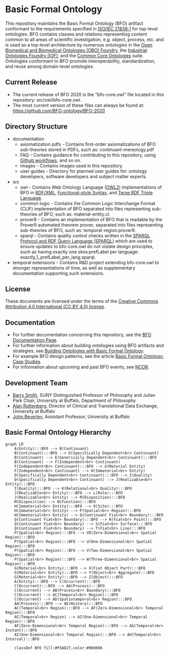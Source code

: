 # Basic Formal Ontology
This repository maintains the Basic Formal Ontology (BFO) artifact conformant to the requirements specified in [ISO/IEC 21838‑1](https://www.iso.org/standard/71954.html) for top-level ontologies. BFO contains classes and relations representing content common to all areas of scientific investigation, e.g. object, process, etc. and is used as a top-level architecture by numerous ontologies in the [Open Biomedical and Biomedical Ontologies (OBO) Foundry](https://obofoundry.org/), the [Industrial Ontologies Foundry (IOF)](https://oagi.org/pages/industrial-ontologies), and the [Common Core Ontologies](https://github.com/CommonCoreOntology/CommonCoreOntologies) suite. Ontologies conformant to BFO promote interoperability, standardization, and reuse among domain-level ontologies. 

## Current Release 

* The current release of BFO 2020 is the "bfo-core.owl" file located in this repository: src/owl/bfo-core.owl. 
* The most current version of these files can always be found at: https://github.com/BFO-ontology/BFO-2020

## Directory Structure
* documentation
  - axiomatization pdfs - Contains first-order axiomatizations of BFO sub-theories stored in PDFs, such as: continuant-mereology.pdf
  - FAQ - Contains guidance for contributing to this repository, using [Github workflows](https://docs.github.com/en/actions/using-workflows), and so on.
  - images - Contains images used in this repository. 
  - user guides - Directory for planned user guides for: ontology developers, software developers and subject matter experts. 
* src
  - owl - Contains Web Ontology Language ([OWL2](https://www.w3.org/TR/owl2-overview/)) implementations of BFO in [RDF/XML](https://www.w3.org/TR/rdf-syntax-grammar/), [Functional-style Syntax](https://www.w3.org/TR/owl2-syntax/#Functional-Style_Syntax), and [Terse RDF Triple Language](https://www.w3.org/TR/turtle/).
  - common logic - Contains the Common Logic Interchange Format (CLIF) implementation of BFO separated into files representing sub-theories of BFO, such as: material-entity.cl.
  - prover9 - Contains an implementation of BFO that is readable by the Prover9 automated theorem prover, separated into files representing sub-theories of BFO, such as: temporal-region.prover9.
  - sparql - Contains quality control checks written in the [SPARQL Protocol and RDF Query Language (SPARQL)](https://www.w3.org/TR/sparql11-query/) which are used to ensure updates to bfo-core.owl do not violate design principles, such as having exactly one skos:prefLabel per language: exactly_1_prefLabel_per_lang.sparql.
* temporal extensions - Contains R&D project extending bfo-core.owl to stronger representations of time, as well as supplementary documentation supporting such extensions. 

## License
These documents are licensed under the terms of  the [Creative Commons Attribution 4.0 International (CC BY 4.0) license](https://creativecommons.org/licenses/by/4.0/).

## Documentation
* For further documentation concerning this repository, see the [BFO Documentation Page](https://basic-formal-ontology.org/bfo-2020.html). 
* For further information about building ontologies using BFO artifacts and strategies, see [Building Ontologies with Basic Formal Ontology](https://mitpress.mit.edu/9780262527811/building-ontologies-with-basic-formal-ontology/). 
* For example BFO design patterns, see the article [Basic Formal Ontology: Case Studies](https://philpapers.org/archive/OTTBBF.pdf). 
* For information about upcoming and past BFO events, see [NCOR](https://ncorwiki.buffalo.edu/index.php/Main_Page). 

## Development Team
* [Barry Smith](https://www.buffalo.edu/cas/philosophy/faculty/faculty_directory/smith-b.html), SUNY Distinguished Professor of Philosophy and Julian Park Chair, University at Buffalo, Department of Philosophy
* [Alan Ruttenberg](https://dental.buffalo.edu/faculty/home.html?ubit=alanrutt), Director of Clinical and Translational Data Exchange, University at Buffalo
* [John Beverley](https://www.buffalo.edu/cas/philosophy/faculty/faculty_directory/john-beverley.html), Assistant Professor, University at Buffalo

## Basic Formal Ontology Hierarchy
```mermaid
graph LR
    A(Entity):::BFO --> B(Continuant)
    B(Continuant):::BFO --> D(Specifically Dependent<br> Continuant)
    B(Continuant) --> E(Generically Dependent<br> Continuant):::BFO
    B(Continuant) --> F(Independent<br> Continuant)
    F(Independent<br> Continuant):::BFO --> G(Material Entity)
    F(Independent<br> Continuant) --> H(Immaterial<br> Entity)
    D(Specifically Dependent<br> Continuant):::BFO --> I(Quality)
    D(Specifically Dependent<br> Continuant) --> J(Realizable<br> Entity):::BFO
    I(Quality):::BFO --> K(Relational<br> Quality):::BFO
    J(Realizable<br> Entity):::BFO --> L(Role):::BFO
    J(Realizable<br> Entity) --> M(Disposition):::BFO
    M(Disposition) --> N(Function):::BFO
    H(Immaterial<br> Entity):::BFO --> O(Site):::BFO
    H(Immaterial<br> Entity) --> P(Spatial<br> Region):::BFO
    H(Immaterial<br> Entity) --> Q(Continuant Fiat<br> Boundary):::BFO
    Q(Continuant Fiat<br> Boundary):::BFO --> R(Fiat<br> Point):::BFO
    Q(Continuant Fiat<br> Boundary) --> S(Fiat<br> Surface):::BFO
    Q(Continuant Fiat<br> Boundary) --> T(Fiat<br> Line):::BFO
    P(Spatial<br> Region):::BFO --> VD(Zero-Dimensional<br> Spatial Region):::BFO
    P(Spatial<br> Region):::BFO --> U(One-Dimensional<br> Spatial Region):::BFO
    P(Spatial<br> Region):::BFO --> V(Two-Dimensional<br> Spatial Region):::BFO
    P(Spatial<br> Region):::BFO --> W(Three-Dimensional<br> Spatial Region):::BFO
    G(Material<br> Entity):::BFO --> X(Fiat Object Part):::BFO
    G(Material<br> Entity):::BFO --> Y(Object<br> Aggregate):::BFO
    G(Material<br> Entity):::BFO --> Z(Object):::BFO
    A(Entity):::BFO --> C(Occurrent):::BFO
    C(Occurrent):::BFO --> AA(Process):::BFO
    C(Occurrent) --> AB(Process<br> Boundary):::BFO
    C(Occurrent) --> AC(Temporal<br> Region):::BFO
    C(Occurrent) --> AD(Spatiotemporal<br> Region):::BFO
    AA(Process):::BFO --> AE(History):::BFO
    AC(Temporal<br> Region):::BFO --> AF(Zero-Dimensional<br> Temporal Region):::BFO
    AC(Temporal<br> Region) --> AI(One-Dimensional<br> Temporal Region):::BFO
    AF(Zero-Dimensional<br> Temporal Region):::BFO --> AG(Temporal<br> Instant):::BFO
    AI(One-Dimensional<br> Temporal Region):::BFO --> AH(Temporal<br> Interval):::BFO

    classDef BFO fill:#F5AD27,color:#060606

  ```
